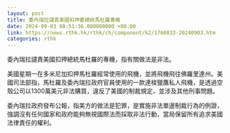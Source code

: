 ```yaml
---
layout: post
title: 委內瑞拉譴責美國扣押委總統馬杜羅專機
date: 2024-09-03 08:51:36.000000000 +08:00
link: https://news.rthk.hk/rthk/ch/component/k2/1768833-20240903.htm
categories: rthk
---
```


委內瑞拉譴責美國扣押總統馬杜羅的專機，指有關做法是非法。

美國星期一在多米尼加扣押馬杜羅經常使用的飛機，並將飛機飛往佛羅里達州。美國司法部指，馬杜羅及委內瑞拉政府官員使用的一款達梭獵鷹私人飛機，是透過空殼公司以1300萬美元非法購買，違反了美國的制裁規定，並涉及其他刑事問題。

委內瑞拉政府發布公報，指美方的做法是犯罪，是實施非法單邊制裁行為的例證，強調沒有任何國家和政府能夠無視國際法而採取非法行動，當局保留所有追求美國法律責任的權利。
